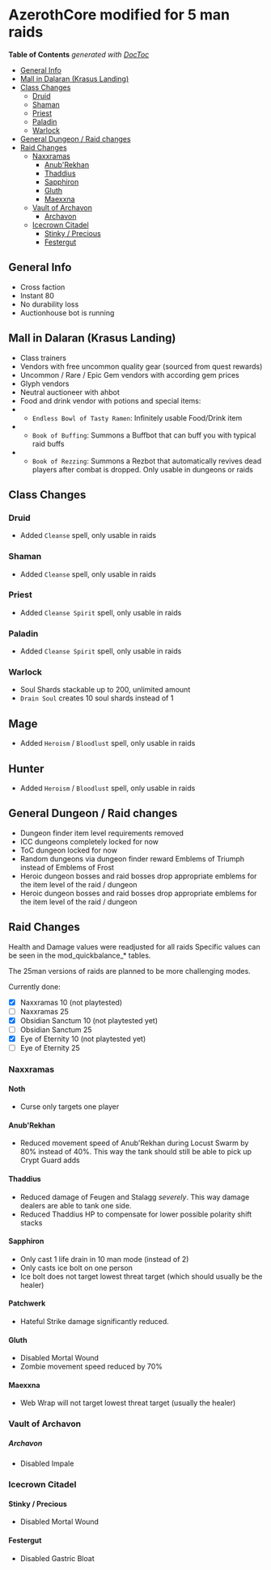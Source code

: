 # AzerothCore modified for 5 man raids

<!-- START doctoc generated TOC please keep comment here to allow auto update -->
<!-- DON'T EDIT THIS SECTION, INSTEAD RE-RUN doctoc TO UPDATE -->
**Table of Contents**  *generated with [DocToc](https://github.com/thlorenz/doctoc)*

- [General Info](#general-info)
- [Mall in Dalaran (Krasus Landing)](#mall-in-dalaran-krasus-landing)
- [Class Changes](#class-changes)
  - [Druid](#druid)
  - [Shaman](#shaman)
  - [Priest](#priest)
  - [Paladin](#paladin)
  - [Warlock](#warlock)
- [General Dungeon / Raid changes](#general-dungeon--raid-changes)
- [Raid Changes](#raid-changes)
  - [Naxxramas](#naxxramas)
    - [Anub'Rekhan](#anubrekhan)
    - [Thaddius](#thaddius)
    - [Sapphiron](#sapphiron)
    - [Gluth](#gluth)
    - [Maexxna](#maexxna)
  - [Vault of Archavon](#vault-of-archavon)
      - [Archavon](#archavon)
  - [Icecrown Citadel](#icecrown-citadel)
    - [Stinky / Precious](#stinky--precious)
    - [Festergut](#festergut)

<!-- END doctoc generated TOC please keep comment here to allow auto update -->

## General Info
- Cross faction
- Instant 80
- No durability loss
- Auctionhouse bot is running

## Mall in Dalaran (Krasus Landing)

* Class trainers
* Vendors with free uncommon quality gear (sourced from quest rewards)
* Uncommon / Rare / Epic Gem vendors with according gem prices
* Glyph vendors
* Neutral auctioneer with ahbot
* Food and drink vendor with potions and special items:
* * `Endless Bowl of Tasty Ramen`: Infinitely usable Food/Drink item 
* * `Book of Buffing`: Summons a Buffbot that can buff you with typical raid buffs
* * `Book of Rezzing`: Summons a Rezbot that automatically revives dead players after combat is dropped. Only usable in dungeons or raids

## Class Changes

### Druid

* Added `Cleanse` spell, only usable in raids

### Shaman

* Added `Cleanse` spell, only usable in raids

### Priest

* Added `Cleanse Spirit` spell, only usable in raids

### Paladin

* Added `Cleanse Spirit` spell, only usable in raids

### Warlock

* Soul Shards stackable up to 200, unlimited amount
* `Drain Soul` creates 10 soul shards instead of 1

## Mage

* Added `Heroism` / `Bloodlust` spell, only usable in raids

## Hunter

* Added `Heroism` / `Bloodlust` spell, only usable in raids

## General Dungeon / Raid changes

* Dungeon finder item level requirements removed
* ICC dungeons completely locked for now
* ToC dungeon locked for now
* Random dungeons via dungeon finder reward Emblems of Triumph instead of Emblems of Frost
* Heroic dungeon bosses and raid bosses drop appropriate emblems for the item level of the raid / dungeon
* Heroic dungeon bosses and raid bosses drop appropriate emblems for the item level of the raid / dungeon

## Raid Changes

Health and Damage values were readjusted for all raids
Specific values can be seen in the mod_quickbalance_* tables.

The 25man versions of raids are planned to be more challenging modes.

Currently done:

- [x] Naxxramas 10 (not playtested)
- [ ] Naxxramas 25
- [x] Obsidian Sanctum 10 (not playtested yet)
- [ ] Obsidian Sanctum 25
- [x] Eye of Eternity 10 (not playtested yet)
- [ ] Eye of Eternity 25

### Naxxramas

#### Noth
* Curse only targets one player

#### Anub'Rekhan
* Reduced movement speed of Anub'Rekhan during Locust Swarm by 80% instead of 40%. This way the tank should still be able to pick up Crypt Guard adds

#### Thaddius
* Reduced damage of Feugen and Stalagg _severely_. This way damage dealers are able to tank one side.
* Reduced Thaddius HP to compensate for lower possible polarity shift stacks

#### Sapphiron
* Only cast 1 life drain in 10 man mode (instead of 2)
* Only casts ice bolt on one person
* Ice bolt does not target lowest threat target (which should usually be the healer)

#### Patchwerk
* Hateful Strike damage significantly reduced.

#### Gluth
* Disabled Mortal Wound
* Zombie movement speed reduced by 70%

#### Maexxna
* Web Wrap will not target lowest threat target (usually the healer)

### Vault of Archavon

##### Archavon

* Disabled Impale

### Icecrown Citadel

#### Stinky / Precious

* Disabled Mortal Wound

#### Festergut

*  Disabled Gastric Bloat